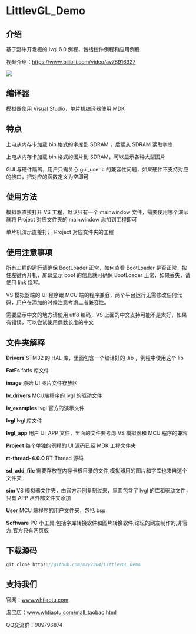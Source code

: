 # LittlevGL_Demo

## 介绍

基于野牛开发板的 lvgl 6.0 例程，包括控件例程和应用例程

视频介绍：https://www.bilibili.com/video/av78916927

<p><img src="http://www.whtiaotu.com/picture/LittlevGL_Demo/lvgl_desktop.png"><p>


## 编译器

模拟器使用 Visual Studio，单片机编译器使用 MDK

## 特点

上电从内存卡加载 bin 格式的字库到 SDRAM ，后续从 SDRAM 读取字库

上电从内存卡加载 bin 格式的图片到 SDRAM，可以显示各种大型图片

GUI 与硬件隔离，用户只需关心 gui_user.c 的兼容性问题，如果硬件不支持对应的接口，把对应的函数定义为空即可

## 使用方法

模拟器直接打开 VS 工程，默认只有一个 mainwindow 文件，需要使用哪个演示就将 Project 对应文件夹的 mainwindow 添加到工程即可

单片机演示直接打开 Project 对应文件夹的工程

## 使用注意事项

所有工程的运行请确保 BootLoader 正常，如何查看 BootLoader 是否正常，按住左键再开机，屏幕显示 boot 的信息就可确保 BootLoader 正常，如果丢失，请使用 link 烧写。

 VS 模拟器端的 UI 程序跟 MCU 端的程序兼容，两个平台运行无需修改任何代码，用户在添加的时候注意考虑二者兼容性。

需要显示中文的地方请使用 utf8 编码，VS 上面的中文支持可能不是太好，如果有错误，可以尝试使用偶数长度的中文

## 文件夹解释

**Drivers** STM32 的 HAL 库，里面包含一个编译好的 .lib ，例程中使用这个 lib

**FatFs** fatfs 库文件

**image** 原始 UI 图片文件存放区

**lv_drivers** MCU端程序的 lvgl 的驱动文件

**lv_examples** lvgl 官方的演示文件

**lvgl** lvgl 库文件

**lvgl_app** 用户 UI_APP 文件，里面的文件要考虑 VS 模拟器和 MCU 程序的兼容

**Project** 每个单独的例程的 UI 源码已经 MDK 工程文件夹

**rt-thread-4.0.0** RT-Thread 源码

**sd_add_file** 需要存放在内存卡根目录的文件,模拟器用的图片和字库也来自这个文件夹

**sim** VS 模拟器文件夹，由官方示例复制过来，里面包含了 lvgl 的库和驱动文件，只有 APP 从外部文件夹添加

**User** MCU 端程序的用户文件夹，包括 bsp

**Software** PC 小工具,包括字库转换软件和图片转换软件,论坛的网友制作的,非官方,官方只有网页版

##  下载源码

~~~c
git clone https://github.com/mzy2364/LittlevGL_Demo
~~~

## 支持我们

官网：www.whtiaotu.com

淘宝店：www.whtiaotu.com/mall_taobao.html

QQ交流群：909796874

